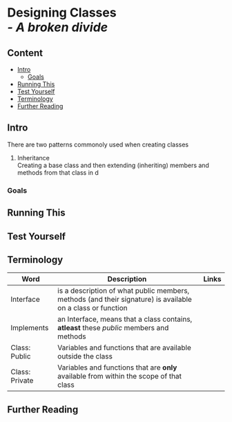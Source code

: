 # Designing Classes <br> *- A broken divide*

## Content

- [Intro](#intro)
  - [Goals](#goals)
- [Running This](#running-this)
- [Test Yourself](#test-yourself)
- [Terminology](#terminology)
- [Further Reading](#further-reading)

## Intro

There are two patterns commonoly used when creating classes

1. Inheritance <br>
Creating a base class and then extending (inheriting) members and methods from that class in d

### Goals

## Running This

## Test Yourself

## Terminology

| Word | Description | Links |
| --- | --- | --- |
| Interface | is a description of what public members, methods (and their signature) is available on a class or function | |
| Implements | an Interface, means that a class contains, **atleast** these *public* members and methods | |
| Class: Public | Variables and functions that are available outside the class | |
| Class: Private | Variables and functions that are **only** available from within the scope of that class | |

## Further Reading
